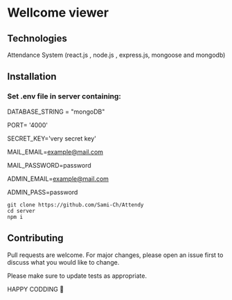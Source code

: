 # Wellcome viewer   
## Technologies
Attendance System (react.js , node.js , express.js, mongoose and mongodb)
## Installation
### Set .env file in server containing:

DATABASE_STRING = "mongoDB"

PORT= '4000'

SECRET_KEY='very secret key'

MAIL_EMAIL=example@mail.com

MAIL_PASSWORD=password

ADMIN_EMAIL=example@mail.com

ADMIN_PASS=password

    git clone https://github.com/Sami-Ch/Attendy
    cd server
    npm i


## Contributing

Pull requests are welcome. For major changes, please open an issue first
to discuss what you would like to change.


Please make sure to update tests as appropriate.


HAPPY CODDING 🤗





